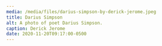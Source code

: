 ```yaml
---
media: /media/files/darius-simpson-by-derick-jerome.jpeg
title: Darius Simpson
alt: A photo of poet Darius Simpson.
caption: Derick Jerome
date: 2020-11-20T09:17:00-0500
---
```

